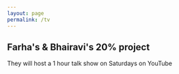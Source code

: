 ```yaml
---
layout: page
permalink: /tv
---
```


## Farha's & Bhairavi's 20% project

They will host a 1 hour talk show on Saturdays on YouTube